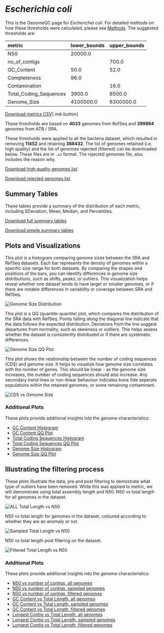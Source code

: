 # *Escherichia coli*

This is the GenomeQC page for *Escherichia coli*. For detailed methods on how these thresholds were calculated, please see [Methods](../../methods.md).
The suggested thresholds are: 

| metric                 | lower_bounds   | upper_bounds   |
|:-----------------------|:---------------|:---------------|
| N50                    | 20000.0        |                |
| no_of_contigs          |                | 700.0          |
| GC_Content             | 50.0           | 52.0           |
| Completeness           | 96.0           |                |
| Contamination          |                | 16.0           |
| Total_Coding_Sequences | 3900.0         | 6500.0         |
| Genome_Size            | 4100000.0      | 6300000.0      |

[Download metrics CSV](Escherichia_coli_metrics.csv){.md-button}


These thresholds are based on **4033** genomes from RefSeq and **399884** genomes from ATB / SRA.

These thresholds were applied to all the bacteria dataset, which resulted in removing **11452** and retaining **388432**.
The list of genomes retained (i.e. high quality) and the list of genomes rejected (filtered) can be downloaded below. These files are in `.xz` format. The rejected genomes file, also includes the reason why.

[Download high quality genomes list](Escherichia_coli_high_quality_genomes.csv.xz)


[Download rejected genomes list](Escherichia_coli_filtered_out_genomes.csv.xz)



## Summary Tables
These tables provide a summary of the distribution of each metric, including SDeviation, Mean, Median, and Percentiles.

[Download full summary tables](summary.csv)

[Download simple summary tables](selected_summary.csv)

## Plots and Visualizations

This plot is a histogram comparing genome sizes between the SRA and RefSeq datasets. Each bar represents the density of genomes within a specific size range for both datasets. By comparing the shapes and positions of the bars, you can identify differences in genome size distributions, such as shifts, peaks, or outliers. This visualization helps reveal whether one dataset tends to have larger or smaller genomes, or if there are notable differences in variability or coverage between SRA and RefSeq.

![Genome Size Distribution](Genome_Size_refseq_histogram_kde.png)

This plot is a QQ (quantile-quantile) plot, which compares the distribution of the SRA data with RefSeq. Points falling along the diagonal line indicate that the data follows the expected distribution. Deviations from the line suggest departures from normality, such as skewness or outliers. This helps assess whether the dataset is consistently distributed or if there are systematic differences.

![Genome Size QQ Plot](Genome_Size_refseq_qqplot.png)

This plot shows the relationship between the number of coding sequences (CDS) and genome size. It helps to visualize how genome size correlates with the number of genes. This should be linear - as the genome size increases, the number of coding sequences should also increase. Any secondary trend lines or non-linear behaviour indicates bone fide seperate populations within the retained genomes, or some remaining contaminant. 

![CDS vs Genome Size](Escherichia_coli_CDS_vs_Genome_Size.png)

### Additional Plots

These plots provide additional insights into the genome characteristics:

- [GC Content Histogram](GC_Content_refseq_histogram_kde.png)
- [GC Content QQ Plot](GC_Content_refseq_qqplot.png)
- [Total Coding Sequences Histogram](Total_Coding_Sequences_refseq_histogram_kde.png)
- [Total Coding Sequences QQ Plot](Total_Coding_Sequences_refseq_qqplot.png)
- [Genome Size Histogram](Genome_Size_refseq_histogram_kde.png)
- [Genome Size QQ Plot](Genome_Size_refseq_qqplot.png)
## Illustrating the filtering process
These plots illustrate the data, pre and post filtering to demostrate what type of outliers have been removed. While this was applied to metric, we will demonstrate using total assembly length and N50.
N50 vs total length for all genomes in the dataset.

![ALL Total Length vs N50](Escherichia_coli_all_total_length_N50.png)

N50 vs total length for genomes in the dataset, coloured according to whether they are an anomaly or not.

![Sampled Total Length vs N50](Escherichia_coli_sample_total_length_N50.png)

N50 vs total length post filtering on the dataset.

![Filtered Total Length vs N50](Escherichia_coli_filt_total_length_N50.png)

### Additional Plots

These plots provide additional insights into the genome characteristics:

- [N50 vs number of contigs, all genomes](Escherichia_coli_all_N50_number.png)
- [N50 vs number of contigs, sampled genomes](Escherichia_coli_sample_N50_number.png)
- [N50 vs number of contigs, filtered genomes](Escherichia_coli_filt_N50_number.png)
- [GC Content vs Total Length, all genomes](Escherichia_coli_all_total_length_GC_Content.png)
- [GC Content vs Total Length, sampled genomes](Escherichia_coli_sample_total_length_GC_Content.png)
- [GC Content vs Total Length, filtered genomes](Escherichia_coli_filt_total_length_GC_Content.png)
- [Longest Contig vs Total Length, all genomes](Escherichia_coli_all_total_length_longest.png)
- [Longest Contig vs Total Length, sampled genomes](Escherichia_coli_sample_total_length_longest.png)
- [Longest Contig vs Total Length, filtered genomes](Escherichia_coli_filt_total_length_longest.png)
